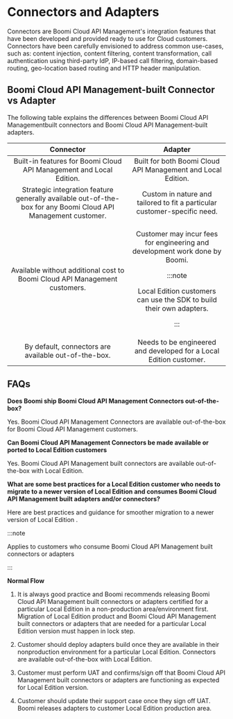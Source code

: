 ﻿---
sidebar_position: 1
---

# Connectors and Adapters

<head>
  <meta name="guidename" content="API Management"/>
  <meta name="context" content="GUID-bb657237-08ed-4349-bed2-2b867a258151"/>
</head>

Connectors are Boomi Cloud API Management's integration features that have been developed and provided ready to use for Cloud customers. Connectors have been carefully envisioned to address common use-cases, such as: content injection, content filtering, content transformation, call authentication using third-party IdP, IP-based call filtering, domain-based routing, geo-location based routing and HTTP header manipulation.

## Boomi Cloud API Management-built Connector vs Adapter

The following table explains the differences between Boomi Cloud API Managementbuilt connectors and Boomi Cloud API Management-built adapters.

|**Connector** |**Adapter** |
| :-: | :-: |
|Built-in features for Boomi Cloud API Management and Local Edition. |Built for both Boomi Cloud API Management and Local Edition. |
|Strategic integration feature generally available out-of-the-box for any Boomi Cloud API Management customer. |Custom in nature and tailored to fit a particular customer-specific need. |
|Available without additional cost to Boomi Cloud API Management customers. |<p>Customer may incur fees for engineering and development work done by Boomi. </p><p>:::note </p><p>Local Edition customers can use the SDK to build their own adapters. </p><p>:::</p>|
|By default, connectors are available out-of-the-box. |Needs to be engineered and developed for a Local Edition customer. |

## FAQs

**Does Boomi ship Boomi Cloud API Management Connectors out-of-the-box?**

Yes. Boomi Cloud API Management Connectors are available out-of-the-box for Boomi Cloud API Management customers.

**Can Boomi Cloud API Management Connectors be made available or ported to Local Edition customers**

Yes. Boomi Cloud API Management built connectors are available out-of-the-box with Local Edition.

**What are some best practices for a Local Edition customer who needs to migrate to a newer version of Local Edition and consumes Boomi Cloud API Management built adapters and/or connectors?**

Here are best practices and guidance for smoother migration to a newer version of Local Edition . 

:::note

Applies to customers who consume Boomi Cloud API Management
built connectors or adapters

:::

**Normal Flow**

1. It is always good practice and Boomi recommends releasing Boomi Cloud API Management built connectors or adapters certified for a particular Local Edition in a non-production area/environment first. Migration of Local Edition product and Boomi Cloud API Management built connectors or adapters that are needed for a particular Local Edition version must happen in lock step.

2. Customer should deploy adapters build once they are available in their nonproduction environment for a particular Local Edition. Connectors are available out-of-the-box with Local Edition.

3. Customer must perform UAT and confirms/sign off that Boomi Cloud API
Management built connectors or adapters are functioning as expected for Local Edition version.

4. Customer should update their support case once they sign off UAT. Boomi releases adapters to customer Local Edition production area.
